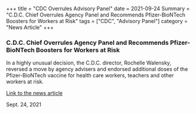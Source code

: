 +++
title = "CDC Overrules Advisory Panel"
date = 2021-09-24
Summary = "C.D.C. Chief Overrules Agency Panel and Recommends Pfizer-BioNTech Boosters for Workers at Risk"
tags = ["CDC", "Advisory Panel"]
category = "News Article"
+++

### C.D.C. Chief Overrules Agency Panel and Recommends Pfizer-BioNTech Boosters for Workers at Risk

In a highly unusual decision, the C.D.C. director, Rochelle Walensky, reversed a move by agency advisers and endorsed additional doses of the Pfizer-BioNTech vaccine for health care workers, teachers and other workers at risk.

[Link to the news article](https://www.nytimes.com/2021/09/24/world/covid-boosters-vaccine-cdc-director.html)

Sept. 24, 2021